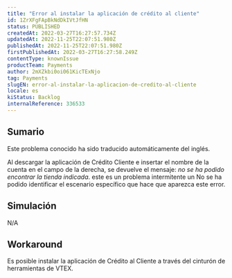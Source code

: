 ```yaml
---
title: "Error al instalar la aplicación de crédito al cliente"
id: 1ZrXFgFApBkNdDkIVtJfHN
status: PUBLISHED
createdAt: 2022-03-27T16:27:57.734Z
updatedAt: 2022-11-25T22:07:51.980Z
publishedAt: 2022-11-25T22:07:51.980Z
firstPublishedAt: 2022-03-27T16:27:58.249Z
contentType: knownIssue
productTeam: Payments
author: 2mXZkbi0oi061KicTExNjo
tag: Payments
slugEN: error-al-instalar-la-aplicacion-de-credito-al-cliente
locale: es
kiStatus: Backlog
internalReference: 336533
---
```


## Sumario

<div class="alert alert-info">
  <p>Este problema conocido ha sido traducido automáticamente del inglés.</p>
</div>


Al descargar la aplicación de Crédito Cliente e insertar el nombre de la cuenta en el campo de la derecha, se devuelve el mensaje: _no se ha podido encontrar la tienda indicada_. este es un problema intermitente un No se ha podido identificar el escenario específico que hace que aparezca este error.



## Simulación


N/A



## Workaround


Es posible instalar la aplicación de Crédito al Cliente a través del cinturón de herramientas de VTEX.

